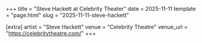 +++
title = "Steve Hackett at Celebrity Theater"
date = 2025-11-11
template = "page.html"
slug = "2025-11-11-steve-hackett"

[extra]
artist = "Steve Hackett"
venue = "Celebrity Theatre"
venue_url = "https://celebritytheatre.com/"
+++
